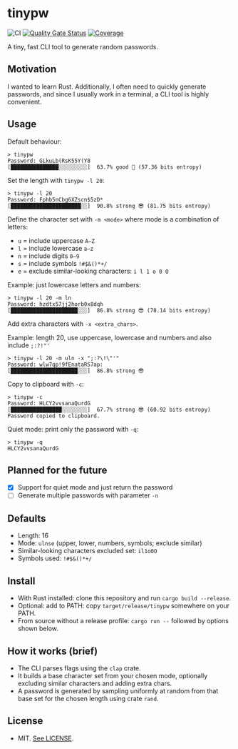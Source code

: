 # tinypw

![CI](https://github.com/marconae/tinypw/actions/workflows/ci.yml/badge.svg) [![Quality Gate Status](https://sonarcloud.io/api/project_badges/measure?project=marconae_tinypw&metric=alert_status)](https://sonarcloud.io/summary/new_code?id=marconae_tinypw) [![Coverage](https://sonarcloud.io/api/project_badges/measure?project=marconae_tinypw&metric=coverage)](https://sonarcloud.io/summary/new_code?id=marconae_tinypw)

A tiny, fast CLI tool to generate random passwords.

## Motivation

I wanted to learn Rust. Additionally, I often need to quickly generate passwords, and since I usually work in a
terminal, a CLI tool is highly convenient.

## Usage

Default behaviour:

```
> tinypw
Password: GLkuLb(RsK55Y(Y8
[███████████████░░░░░░░░░]  63.7% good 🙂 (57.36 bits entropy)
```

Set the length with `tinypw -l 20`:

```
> tinypw -l 20
Password: Fphb5nCbg6XZscn$5zD*
[██████████████████████░░]  90.8% strong 😎 (81.75 bits entropy)
```

Define the character set with `-m <mode>` where mode is a combination of letters:

- `u` = include uppercase `A–Z`
- `l` = include lowercase `a–z`
- `n` = include digits `0–9`
- `s` = include symbols `!#$&()*+/`
- `e` = exclude similar-looking characters: `i l 1 o 0 O`

Example: just lowercase letters and numbers:

```
> tinypw -l 20 -m ln
Password: hzdtx57jj2horb0x8dqh
[█████████████████████░░░]  86.8% strong 😎 (78.14 bits entropy)
```

Add extra characters with `-x <extra_chars>`.

Example: length 20, use uppercase, lowercase and numbers and also include `;:?!"'`

```
> tinypw -l 20 -m uln -x ";:?\!\"'"
Password: wlw7qp!9fEnataRS7ap:
[█████████████████████░░░]  86.8% strong 😎
```

Copy to clipboard with `-c`:

```
> tinypw -c
Password: HLCY2vvsanaQurdG
[████████████████░░░░░░░░]  67.7% strong 😎 (60.92 bits entropy)
Password copied to clipboard.
```

Quiet mode: print only the password with `-q`:

```
> tinypw -q
HLCY2vvsanaQurdG
```

## Planned for the future

- [x] Support for quiet mode and just return the password
- [ ] Generate multiple passwords with parameter `-n`

## Defaults

- Length: 16
- Mode: `ulnse` (upper, lower, numbers, symbols; exclude similar)
- Similar-looking characters excluded set: `il1o0O`
- Symbols used: `!#$&()*+/`

## Install

- With Rust installed: clone this repository and run `cargo build --release`.
- Optional: add to PATH: copy `target/release/tinypw` somewhere on your PATH.
- From source without a release profile: `cargo run --` followed by options shown below.

## How it works (brief)

- The CLI parses flags using the `clap` crate.
- It builds a base character set from your chosen mode, optionally excluding similar characters and adding extra chars.
- A password is generated by sampling uniformly at random from that base set for the chosen length using crate `rand`.

## License

- MIT. [See LICENSE](LICENSE).

